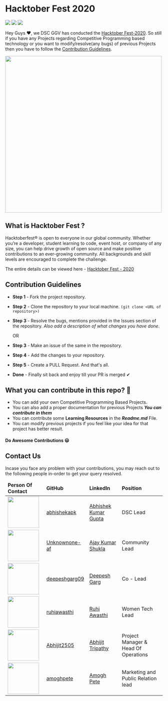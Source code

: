 # Hacktober Fest 2020

<img src="https://img.shields.io/badge/Hacktober-Fest-orange"> <img src="https://img.shields.io/badge/Android_Web-Club-brightgreen"> <img src="https://img.shields.io/badge/Contribution-Guidelines-red">



Hey Guys ❤, we DSC GGV has conducted the [Hacktober Fest-2020](https://hacktoberfest.digitalocean.com/). So still if you have any Projects regarding Competitive Programming based technology or you want to modify/resolve(any bugs) of previous Projects then you have to follow the [Contribution Guidelines](#Contribution-Guidelines).

<img src="https://github.com/Developer-Student-Clubs-GGV/Competitive-Programming-Club-Projects/blob/master/Assets/hacktober%20Dockship%20%F0%9F%92%AF.png" height="500">


## What is Hacktober Fest ?
Hacktoberfest® is open to everyone in our global community. Whether you’re a developer, student learning to code, event host, or company of any size, you can help drive growth of open source and make positive contributions to an ever-growing community. All backgrounds and skill levels are encouraged to complete the challenge.

The entire details can be viewed here - [Hacktober Fest - 2020](https://hacktoberfest.digitalocean.com/)

## Contribution Guidelines
- **Step 1** - Fork the project repository.
- **Step 2** - Clone the repository to your local machine. ```(git clone <URL of repository>)```
- **Step 3** - Resolve the bugs, mentions provided in the Issues section of the repository. *Also add a description of what changes you have done*.

  OR

- **Step 3** - Make an issue of the same in the repository.
- **Step 4** - Add the changes to your repository.
- **Step 5** - Create a PULL Request. And that's all.
- **Done** - Finally sit back and enjoy till your PR is merged ✔


## What you can contribute in this repo? :punch:

- You can add your own Competitive Programming Based Projects.
- You can also add a proper documentation for previous Projects ***You can contribute in them***
- You can contribute some **Learning Resources** in the ***Readme.md*** File.
- You can modify previous projects if you feel like your idea for that project has better result.


#### Do Awesome Contributions :smiley:

## Contact Us
Incase you face any problem with your contributions, you may reach out to the following people in-order to get your query resolved.

<table>
    <thead>
      <td>
        <b>Person Of Contact</b>
      </td>
      <td>
        <b>GitHub</b>
      </td>
      <td>
        <b>LinkedIn</b>
      </td>
      <td>
        <b>Position</b>
      </td>
    </thead>
    <tr>
    <td>
      <img src ="https://avatars1.githubusercontent.com/u/64025312?s=460&u=cc2624d4c72d3fa5dec1fbb38be0ca9275363d66&v=4" height="100""
    </td>
    <td>
     <a href="https://github.com/abhishekapk">abhishekapk</a>
    </td>
      <td>
        <a href="https://www.linkedin.com/in/abhishekapk/">Abhishek Kumar Gupta</a>
    </td>
        <td>
      DSC Lead
    </td>
  </tr>

<tr>
<td>
  <img src ="https://media-exp1.licdn.com/dms/image/C5603AQG-v3mUb5PwKg/profile-displayphoto-shrink_400_400/0?e=1609372800&v=beta&t=J81AV28j6DlSEjPCFXxTziLHIKg88K1rXZLSCRjvjdM" height="100""
</td>
<td>
 <a href="https://github.com/Unknownone-af">Unknownone-af</a>
</td>
  <td>
    <a href="https://www.linkedin.com/in/ajayshukla19/">Ajay Kumar Shukla</a>
</td>
    <td>
  Community Lead
</td>
</tr>
<tr>
<td>
  <img src ="https://avatars2.githubusercontent.com/u/63818498?s=460&u=7981d94d6a764417b180bd999b2468d844423760&v=4" height="100""
</td>
<td>
 <a href="https://github.com/deepeshgarg09">deepeshgarg09</a>
</td>
  <td>
    <a href="https://www.linkedin.com/in/deepeshgarg09">Deepesh Garg</a>
</td>
    <td>
  Co - Lead
</td>
</tr>
<tr>
<td>
  <img src ="https://avatars2.githubusercontent.com/u/59197808?s=460&u=32444f36f59a2ff383949c216b8e22d8617dfa23&v=4" height="100""
</td>
<td>
 <a href="https://github.com/ruhiawasthi">ruhiawasthi</a>
</td>
  <td>
    <a href="https://www.linkedin.com/in/ruhi-awasthi-5101b81a5">Ruhi Awasthi</a>
</td>
    <td>
  Women Tech Lead
</td>
</tr>
    <tr>
    <td>
      <img src ="https://media-exp1.licdn.com/dms/image/C4D03AQFqEJSK9u-HNQ/profile-displayphoto-shrink_400_400/0?e=1606953600&v=beta&t=toBo0MrbtV7vQekhxr-NO27-HvXrUu0FCcR5WcWuZww" height="100""
    </td>
    <td>
     <a href="https://github.com/Abhijit2505">Abhijit2505</a>
    </td>
      <td>
        <a href="https://www.linkedin.com/in/abhijit-tripathy-415912187/">Abhijit Tripathy</a>
    </td>
        <td>
      Project Manager & Head Of Operations
    </td>
  </tr>
  <tr>
  <td>
    <img src ="https://media-exp1.licdn.com/dms/image/C4D03AQG9ZRu64hpHDw/profile-displayphoto-shrink_400_400/0?e=1609372800&v=beta&t=EmBs0Bf6o146-Vn5nhEPYl7mw-s5PW1G2fbSrDj-GeU" height="100""
  </td>
  <td>
   <a href="https://github.com/amoghpete">amoghpete</a>
  </td>
    <td>
      <a href="https://www.linkedin.com/in/amoghpete/">Amogh Pete</a>
  </td>
      <td>
    Marketing and Public Relation lead
  </td>
</tr>
  </table>
